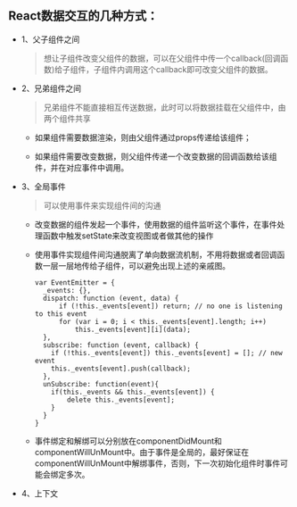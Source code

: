 ## React数据交互的几种方式：

* 1、父子组件之间  
  
  > 想让子组件改变父组件的数据，可以在父组件中传一个callback(回调函数)给子组件，子组件内调用这个callback即可改变父组件的数据。
  
* 2、兄弟组件之间

  > 兄弟组件不能直接相互传送数据，此时可以将数据挂载在父组件中，由两个组件共享
  
  - 如果组件需要数据渲染，则由父组件通过props传递给该组件；
  
  - 如果组件需要改变数据，则父组件传递一个改变数据的回调函数给该组件，并在对应事件中调用。

* 3、全局事件
  
  > 可以使用事件来实现组件间的沟通

  - 改变数据的组件发起一个事件，使用数据的组件监听这个事件，在事件处理函数中触发setState来改变视图或者做其他的操作
  
  - 使用事件实现组件间沟通脱离了单向数据流机制，不用将数据或者回调函数一层一层地传给子组件，可以避免出现上述的亲戚图。
  
    ```
    var EventEmitter = {
      _events: {},
      dispatch: function (event, data) {
          if (!this._events[event]) return; // no one is listening to this event
          for (var i = 0; i < this._events[event].length; i++)
              this._events[event][i](data);
      },
      subscribe: function (event, callback) {
        if (!this._events[event]) this._events[event] = []; // new event
        this._events[event].push(callback);
      },
      unSubscribe: function(event){
      	if(this._events && this._events[event]) {
      		delete this._events[event];
      	}
      }
    }
    ```
  
  - 事件绑定和解绑可以分别放在componentDidMount和componentWillUnMount中。由于事件是全局的，最好保证在componentWillUnMount中解绑事件，否则，下一次初始化组件时事件可能会绑定多次。

* 4、上下文 
